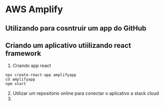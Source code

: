# AWS Amplify

## Utilizando para cosntruir um app do GitHub

## Criando um aplicativo utiilizando react framework
1. Criando app react
```shell
npx create-react-app amplifyapp
cd amplifyapp
npm start
```
2. Utilizar um repositório online para conectar o aplicativo a stack cloud
3. 